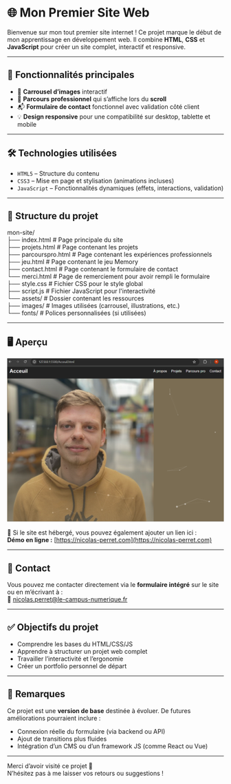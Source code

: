 # 🌐 Mon Premier Site Web

Bienvenue sur mon tout premier site internet ! Ce projet marque le début de mon apprentissage en développement web. Il combine **HTML**, **CSS** et **JavaScript** pour créer un site complet, interactif et responsive.

---

## 🚀 Fonctionnalités principales

- 🎠 **Carrousel d’images** interactif
- 📜 **Parcours professionnel** qui s’affiche lors du **scroll**
- 📬 **Formulaire de contact** fonctionnel avec validation côté client
- 💡 **Design responsive** pour une compatibilité sur desktop, tablette et mobile

---

## 🛠️ Technologies utilisées

- `HTML5` – Structure du contenu
- `CSS3` – Mise en page et stylisation (animations incluses)
- `JavaScript` – Fonctionnalités dynamiques (effets, interactions, validation)

---

## 📁 Structure du projet

mon-site/ <br>
├── index.html # Page principale du site <br>
├── projets.html # Page contenant les projets <br>
├── parcourspro.html # Page contenant les expériences professionnels <br>
├── jeu.html # Page contenant le jeu Memory <br>
├── contact.html # Page contenant le formulaire de contact <br>
└── merci.html # Page de remerciement pour avoir rempli le formulaire <br>
├── style.css # Fichier CSS pour le style global <br>
├── script.js # Fichier JavaScript pour l'interactivité <br>
└── assets/ # Dossier contenant les ressources <br>
├── images/ # Images utilisées (carrousel, illustrations, etc.) <br>
└── fonts/ # Polices personnalisées (si utilisées) <br>

---

## 🖥️ Aperçu

![Aperçu du site web](images/siteweb.png)

🔗 Si le site est hébergé, vous pouvez également ajouter un lien ici : <br>
**Démo en ligne :** [https://nicolas-perret.com](https://nicolas-perret.com)

---

## 📩 Contact

Vous pouvez me contacter directement via le **formulaire intégré** sur le site ou en m’écrivant à : <br>
📧 [nicolas.perret@le-campus-numerique.fr](mailto:nicolas.perret@le-campus-numerique.fr)

---

## ✅ Objectifs du projet

- Comprendre les bases du HTML/CSS/JS
- Apprendre à structurer un projet web complet
- Travailler l’interactivité et l’ergonomie
- Créer un portfolio personnel de départ

---

## 📝 Remarques

Ce projet est une **version de base** destinée à évoluer. De futures améliorations pourraient inclure :
- Connexion réelle du formulaire (via backend ou API)
- Ajout de transitions plus fluides
- Intégration d’un CMS ou d’un framework JS (comme React ou Vue)

---

Merci d’avoir visité ce projet 🙌  
N’hésitez pas à me laisser vos retours ou suggestions !
